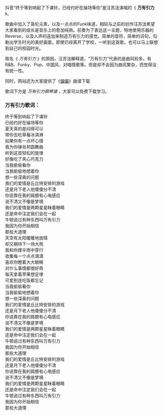 

抖音“终于等到响起了下课铃，已经约好在操场等你”是汪苏泷演唱的《 **万有引力** 》。

歌曲中加入了英伦元素，以及一点点的Funk味道，相较与之前的创作汪苏泷希望大家看到的成长是音乐上的愈加纯熟。前奏为了表达这一主题，特地使用乐器的Reverse，以及人声的迭加来制造万有引力的感觉。简单的音符，简单的词句，勾勒出学生时光的美好画面，即使已经离开了学校，一听到这首歌，也可以马上联想到自己的校园时光。

取名《 _万有引力_
》的原因，汪苏泷解释道，“万有引力”代表的是曲风较多。有R&B、Funky、Pop、中国风、对唱情歌等。但是却不会因为曲风繁杂，而觉得没有统一性。

同时，网站还为大家提供了《[偏偏](Music-11162-偏偏-三生三世枕上书片尾曲.html "偏偏")》曲谱下载

歌词下方是 _万有引力钢琴谱_ ，大家可以免费下载学习。

### 万有引力歌词：

终于等到响起了下课铃  
已经约好在操场等你  
夏天真的是闷得可以  
带你去吃草莓冰淇淋  
如果你有一点坏心情  
我为你弹肖邦圆舞曲  
听到这首轻松的旋律  
好像吃了夹心巧克力  
当我偷偷看你  
当我偷偷地想着你  
想一些深奥的问题  
我们的爱情是丘比特安排的游戏  
还是月下老人他傻傻分不清  
你说靠在我的肩膀有心电感应  
说不清又不像是梦境  
我们的爱情是两颗星星眯着眼睛  
还是命中注定我们会在一起  
牛顿说过有种东西叫万有引力  
我因为你开始相信  
那些大道理  
天空有太阳暖暖地放晴  
却又期待下一场大雨  
我和你撑伞雨中穿行  
收集每一个点点滴滴  
喜欢你瞪着大大眼睛  
对什么事情都很好奇  
每天拿着苹果想定律  
可爱到连吃饭都忘记  
当我偷偷看你  
当我偷偷地想着你  
想一些深奥的问题  
我们的爱情是丘比特安排的游戏  
还是月下老人他傻傻分不清  
你说靠在我的肩膀有心电感应  
说不清又不像是梦境  
我们的爱情是两颗星星眯着眼睛  
还是命中注定我们会在一起  
牛顿说过有种东西叫万有引力  
我因为你开始相信  
那些大道理  
我们的爱情是丘比特安排的游戏  
还是月下老人他傻傻分不清  
你说靠在我的肩膀有心电感应  
说不清又不像是梦境  
我们的爱情是两颗星星眯着眼睛  
还是命中注定我们会在一起  
牛顿说过有种东西叫万有引力  
我因为你开始相信  
那些大道理

